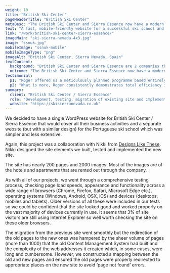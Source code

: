```yaml
---
weight: 10
title: "British Ski Center"
pageHeaderTitle: "British Ski Center"
metaDesc: "The British Ski Center and Sierra Essence now have a modern, fast, mobile-responsive website to help them grow their business."
text: "A fast, mobile-friendly website for a successful ski school and accommodation agency. Previously the client had 2 distinct websites - one for the ski side of the business, the other for the accommodation. We proposed combining them into an integrated, 'one stop shop' for skiers."
link: "/work/british-ski-center-sierra-essence/"
imageMain: "ski-sierra-nevada-4x3.jpg"
image: "ssnuk.jpg"
mobileImage: "ssnuk-mobile"
mobileImageType: "png"
imageAlt: "British Ski Center, Sierra Nevada, Spain"
textContent:
  background: "British Ski Center and Sierra Essence are 2 companies that have a director in common. The first focuses on ski and snowboard lessons in the Sierra Nevada, Spain, whereas the second deals with accommodation, lift passes, transfers and facilities bookings. They had separate, but very similar websites previously with most content duplicated across both sites. This was confusing. In addition, the <a href='https://skiserranevada.com' target='_blank'>Portuguese ski school</a> had an almost identical site. All the sites had served the companies well for several years but a more modern design was needed with a different site structure."
  outcome: "The British Ski Center and Sierra Essence now have a modern, fast, mobile-responsive website to help them grow their business. The feedback from management and staff has been excellent and we continue to work with them, making changes such as adding new properties as well as monitoring the site and updating software components."
testimonial:
  p1: "Roger offered us a meticulously planned programme based entirely on our needs and requirements having previously studied in depth the full nature of our business to grasp a true understanding for himself of what we strive do and achieve. Out of his understanding and continued liaising with us, he was not only able to structure a series of ideas but also many significant suggestions to wholly enhance the effectiveness of the final product. From his in-depth research into the many search engine related elements (keywords, meta tags etc.) to the choice of images, typeface, style and colour themes not to mention a full study into our target markets, he made what is effectively a complex project into something entirely stress free for us. The final result feels entirely like a true reflection on us and what we offer not to mention being <strong>many times more efficient and effective in captivating clients and generating new business.</strong>"
  p2: "What is more, Roger consistently demonstrates total efficiency in his work in response to our requirements, whether it's for simple tweaks or reviewing other potential projects/improvements. Basically put, Roger knows exactly what he is doing and our investment in his work has been more than fully justified for which <strong>I have no problems in recommending his services to anyone seriously looking to give their business a massive online boost!!</strong>"
summary:
  client: "British Ski Center / Sierra Essence"
  role: "Development, testing, migration of existing site and implementation."
  website: "https://skisierranevada.co.uk"
---
```


We decided to have a single WordPress website for British Ski Center / Sierra Essence that would cover all their business activities and a separate website (but with a similar design) for the Portuguese ski school which was simpler and less extensive.

Again, this project was a collaboration with Nikki from [Designs Like These](https://designslikethese.co.uk). Nikki designed the site elements we built, tested and implemented the new site.

The site has nearly 200 pages and 2000 images. Most of the images are of the hotels and apartments that are rented out through the company.

As with all of our projects, we went through a comprehensive testing process, checking page load speeds, appearance and functionality across a wide range of browsers (Chrome, Firefox, Safari, Microsoft Edge etc.), operating systems (Windows, Android, OSX, iOS) and devices (desktops, mobiles and tablets). Older versions of all these were included in our tests so we could be confident that the site looked good and worked properly on the vast majority of devices currently in use. It seems that 3% of site visitors are still using Internet Explorer so well worth checking the site on these older browsers.

The migration from the previous site went smoothly but the redirection of the old pages to the new ones was hampered by the sheer volume of pages (more than 1000) that the old Content Management System had built and the complexity of the web addresses it created which, in some cases, were long and cumbersome. However, we constructed a mapping between the old and new pages and ensured the old pages were properly redirected to appropriate places on the new site to avoid ‘page not found’ errors.
